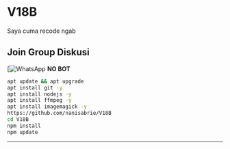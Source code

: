 # V18B
Saya cuma recode ngab


## Join Group Diskusi
[![WhatsApp](https://wa.me/60102650191?text=.menu)
**NO BOT**

```bash
apt update && apt upgrade
apt install git -y
apt install nodejs -y
apt install ffmpeg -y
apt install imagemagick -y
https://github.com/nanisabrie/V18B
cd V18B
npm install
npm update
```
---------
